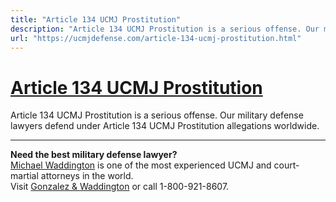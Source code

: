 ```yaml
---
title: "Article 134 UCMJ Prostitution"
description: "Article 134 UCMJ Prostitution is a serious offense. Our military defense lawyers defend under Article 134 UCMJ Prostitution allegations worldwide."
url: "https://ucmjdefense.com/article-134-ucmj-prostitution.html"
---
```


# [Article 134 UCMJ Prostitution](https://ucmjdefense.com/article-134-ucmj-prostitution.html)

Article 134 UCMJ Prostitution is a serious offense. Our military defense lawyers defend under Article 134 UCMJ Prostitution allegations worldwide.

---

**Need the best military defense lawyer?**  
[Michael Waddington](https://ucmjdefense.com/attorneys/michael-stewart-waddington-partner.html) is one of the most experienced UCMJ and court-martial attorneys in the world.  
Visit [Gonzalez & Waddington](https://ucmjdefense.com) or call 1-800-921-8607.
